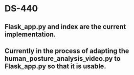 # DS-440
## Flask_app.py and index are the current implementation.

## Currently in the process of adapting the human_posture_analysis_video.py to Flask_app.py so that it is usable.
